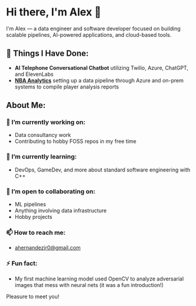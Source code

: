 # Hi there, I'm Alex 👋

I'm Alex — a data engineer and software developer focused on building scalable pipelines, AI-powered applications, and cloud-based tools.

## 📝 Things I Have Done:
  - **AI Telephone Conversational Chatbot** utilizing Twilio, Azure, ChatGPT, and ElevenLabs
  - [**NBA Analytics**](https://github.com/ahernandezjr/nba_analytics) setting up a data pipeline through Azure and on-prem systems to compile player analysis reports
## About Me:
### **🔭 I’m currently working on:**
  - Data consultancy work
  - Contributing to hobby FOSS repos in my free time
### **🌱 I’m currently learning:**
  - DevOps, GameDev, and more about standard software engineering with C++
### **👯 I’m open to collaborating on:**
  - ML pipelines
  - Anything involving data infrastructure
  - Hobby projects
### **📫 How to reach me:**
  - [ahernandezjr0@gmail.com](mailto:ahernandezjr0@gmail.com)
### **⚡ Fun fact:**
  - My first machine learning model used OpenCV to analyze adversarial images that mess with neural nets (it was a fun introduction!)

Pleasure to meet you!
